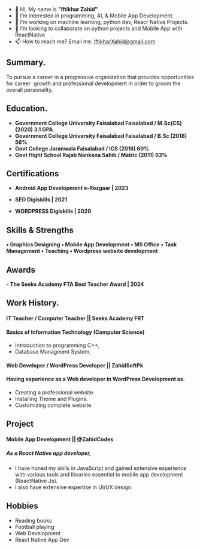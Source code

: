 - 👋 Hi, My name is <b>"Iftikhar Zahid"</b>
- 👀 I’m interested in programming, AI, & Mobile App Development.
- 🌱 I’m working on machine learning, python dev, Reacr Native Projects.
- 💞️ I’m looking to collaborate on python projects and Mobile App with ReactNative 
- 📫 How to reach me? Email me: IftikharXahid@gmail.com

## **Summary.**
To pursue a career in a progressive organization that provides opportunities for career  growth and professional development in order to groom the overall personality.

## **Education.**
- **Government College
University Faisalabad
Faisalabad / M.Sc(CS) (2020) 3.1 GPA**
- **Government College University Faisalabad
Faisalabad / B.Sc
(2018)
56%**
- **Govt College Jaranwala
Faisalabad / ICS
(2016)
60%**
- **Govt Hight School Rajab
Nankana Sahib / Matric
(2011)
63%**

## **Certifications**
- **Android App Development
e-Rozgaar | 2023**

- **SEO
Digiskills | 2021**

- **WORDPRESS
Digiskills | 2020**
## **Skills & Strengths**
**• Graphics Designing • Mobile App Development • MS Office • Task Management • Teaching • Wordpress website development**

## **Awards**
**- The Seeks Academy FTA Best Teacher Award | 2024**
## **Work History.**
#### **IT Teacher / Computer Teacher || Seeks Academy FRT**
#### Basics of Information Technology (Computer Science)
- Introduction to programming C++,
- Database Managment System,

#### **Web Developer / WordPress Developer || ZahidSoftPk**
#### Having experience as a Web developer in WordPress Development as.
- Creating a professional website.
- Installing Theme and Plugins.
- Customizing complete website.

## **Project**
####  **Mobile App Development || @ZahidCodes**
##### As a React Native app developer,
- I have honed my skills in JavaScript and gained extensive experience with various tools and libraries essential to mobile app development (ReactNative Js).
- I also have extensive expertise in UI/UX design.
## **Hobbies**
- Reading books
- Football playing
- Web Development
- React Native App Dev